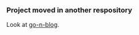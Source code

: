 ### Project moved in another respository

Look at [go-n-blog](https://github.com/echoes341/go-n-blog).
